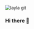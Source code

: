 ![layla git](https://user-images.githubusercontent.com/61741128/112914939-92c7d100-90d3-11eb-849d-b51330b93983.png)


### Hi there 👋

<!--
**CoraLay/Coralay** is a ✨ _special_ ✨ repository because its `README.md` (this file) appears on your GitHub profile.

Here are some ideas to get you started:

- 🔭 I’m currently working on ...

- 🌱 I’m currently learning ...
- 👯 I’m looking to collaborate on ...
- 🤔 I’m looking for help with ...
- 💬 Ask me about ...
- 📫 How to reach me: ...
- 😄 Pronouns: ...
- ⚡ Fun fact: ...
-->
